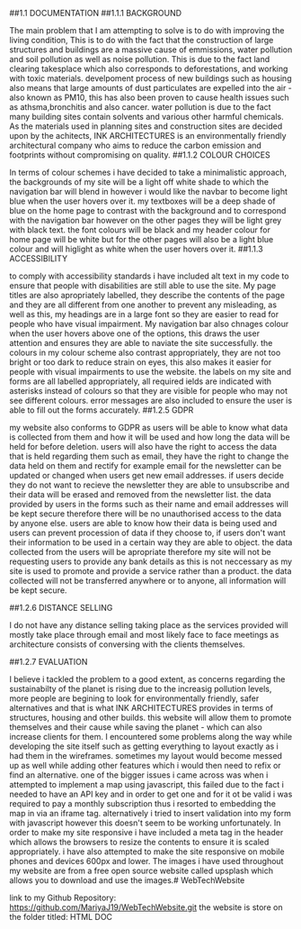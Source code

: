 ##1.1 DOCUMENTATION
##1.1.1 BACKGROUND 

The main problem that I am attempting to solve is to do with improving the living condition, This is to do with the fact that the construction of large structures and buildings are a massive cause of emmissions, water pollution and soil pollution as well as noise pollution. This is due to the fact land clearing takesplace which also corresponds to deforestations, and working with toxic materials. develpoment process of new buildings such as housing also means that large amounts of dust particulates are expelled into the air  - also known as PM10, this has also been proven to cause health issues such as athsma,bronchitis and also cancer. water pollution is due to the fact many building sites contain solvents and various other harmful chemicals. As the materials used in planning sites and construction sites are decided upon by the achitects, INK ARCHITECTURES is an environmentally friendly architectural company who aims to reduce the carbon emission and footprints without compromising on quality.
##1.1.2 COLOUR CHOICES

In terms of colour schemes i have decided to take a minimalistic approach, the backgrounds of my site will be a light off white shade to which the navigation bar will blend in however i would like the navbar to become light blue when the user hovers over it. my textboxes will be a deep shade of blue on the home page to contrast with the background and to correspond with the navigation bar however on the other pages they will be light grey with black text. the font colours will be black and my header colour for home page will be white but for the other pages will also be a light blue colour and will higlight as white when the user hovers over it.
##1.1.3 ACCESSIBILITY

to comply with accessibility standards i have included alt text in my code to ensure that people with disabilities are still able to use the site. My page titles are also apropriately labelled, they describe the contents of the page and they are all different from one another to prevent any misleading, as well as this, my headings are in a large font so they are easier to read for people who have visual impairment. 
My navigation bar also chnages colour when the user hovers above one of the options, this draws the user attention and ensures they are able to naviate the site successfully.
the colours in my colour scheme also contrast appropriately, they are not too bright or too dark to reduce strain on eyes, this also makes it easier for people with visual impairments to use the website.
the labels on my site and forms are all labelled appropriately, all required ields are indicated with asterisks instead of colours so that they are visible for people who may not see different colours. error messages are also included to ensure the user is able to fill out the forms accurately.
##1.2.5 GDPR

my website also conforms to GDPR as users will be able to know what data is collected from them and how it will be used and how long the data will be held for before deletion. users will also have the right to access the data that is held regarding them such as email, they have the right to change the data held on them and rectify for example email for the newsletter can be updated or changed when users get new email addresses. if users decide they do not want to recieve the newsletter they are able to unsubscribe and their data will be erased and removed from the newsletter list. the data provided by users in the forms such as their name and email addresses will be kept secure therefore there will be no unauthorised access to the data by anyone else. users are able to know how their data is being used and users can prevent procession of data if they choose to, if users don't want their information to be  used in a certain way they are able to object. the data collected from the users will be apropriate therefore my site will not be requesting users to provide any bank details as this is not neccessary as my site is used to promote and provide a service rather than a product. the data collected will not be transferred anywhere or to anyone, all information will be kept secure.

##1.2.6 DISTANCE SELLING

I do not have any distance selling taking place as the services provided will mostly take place through email and most likely face to face meetings as architecture consists of conversing with the clients themselves.

##1.2.7 EVALUATION

I believe i tackled the problem to a good extent, as concerns regarding the sustainabilty of the planet is rising due to the increasig pollution levels, more people are begining to look for environmentally friendly, safer alternatives and that is what INK ARCHITECTURES provides in terms of structures, housing and other builds. this website will allow them to promote themselves and their cause while saving the planet - which can also increase clients for them. 
I encountered some problems along the way while developing the site itself such as getting everything to layout exactly as i had them in the wireframes. sometimes my layout would become messed up as well while adding other features which i would then need to refix or find an alternative. one of the bigger issues i came across was when i attempted to implement a map using javascript, this failed due to the fact i needed to have an API key and in order to get one and for it ot be valid i was required to pay a monthly subscription thus i resorted to embedding the map in via an iframe tag. alternatively i tried to insert validation into my form with javascript however this doesn't seem to be working unfortunately.
In order to make my site responsive i have included a meta tag in the header which allows the browsers to resize the contents to ensure it is scaled appropriately. i have also attempted to make the site responsive on mobile phones and devices 600px and lower. The images i have used throughout my website are from a free open source website called upsplash which allows you to download and use the images.# WebTechWebsite

link to my Github Repository: https://github.com/MariyaJ19/WebTechWebsite.git
the website is store on the folder titled: HTML DOC

